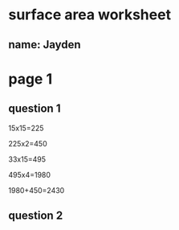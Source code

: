 # surface area worksheet

## name: Jayden

# page 1

## question 1

15x15=225

225x2=450

33x15=495

495x4=1980

1980+450=2430

## question 2
